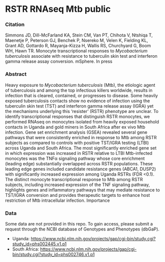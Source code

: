# RSTR RNAseq Mtb public
 
### Citation

Simmons JD, Dill-McFarland KA, Stein CM, Van PT, Chihota V, Ntshiqa T, Maenetje P, Peterson GJ, Benchek P, Nsereko M, Velen K, Fielding KL, Grant AD, Gottardo R, Mayanja-Kizza H, Wallis RS, Churchyard G, Boom WH, Hawn TR. Monocyte transcriptional responses to *Mycobacterium tuberculosis* associate with resistance to tuberculin skin test and interferon gamma release assay conversion. mSphere. In press

### Abstract

Heavy exposure to *Mycobacterium tuberculosis* (Mtb), the etiologic agent of tuberculosis and
among the top infectious killers worldwide, results in infection that is cleared, contained, or
progresses to disease. Some heavily exposed tuberculosis contacts show no evidence of infection
using the tuberculin skin test (TST) and interferon gamma release assay (IGRA) yet the
mechanisms underlying this ‘resister’ (RSTR) phenotype are unclear. To identify transcriptional
responses that distinguish RSTR monocytes, we performed RNAseq on monocytes isolated from
heavily exposed household contacts in Uganda and gold miners in South Africa after ex vivo
Mtb infection. Gene set enrichment analysis (GSEA) revealed several gene pathways that were
consistently enriched in response to Mtb among RSTR subjects as compared to controls with
positive TST/IGRA testing (LTBI) across Uganda and South Africa. The most significantly
enriched gene set in which expression was increased in RSTR relative to LTBI Mtb-infected
monocytes was the TNFα signaling pathway whose core enrichment (leading edge) substantially
overlapped across RSTR populations. These leading edge genes included candidate resistance
genes (ABCA1, DUSP2) with significantly increased expression among Uganda RSTRs (FDR
<0.1). The distinct monocyte transcriptional response to Mtb among RSTR subjects, including
increased expression of the TNF signaling pathway, highlights genes and inflammatory pathways
that may mediate resistance to TST/IGRA conversion and provides therapeutic targets to
enhance host restriction of Mtb intracellular infection.
Importance

### Data

Some data are not provided in this repo. To gain access, please submit a request through the NCBI database of Genotypes and Phenotypes (dbGaP).

* Uganda: https://www.ncbi.nlm.nih.gov/projects/gap/cgi-bin/study.cgi?study_id=phs002445.v1.p1
* South Africa: https://www.ncbi.nlm.nih.gov/projects/gap/cgi-bin/study.cgi?study_id=phs002746.v1.p1
